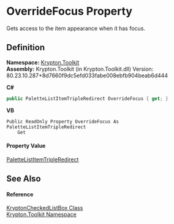 # OverrideFocus Property


Gets access to the item appearance when it has focus.



## Definition
**Namespace:** <a href="79d2eac2-21f4-54ff-7552-b20c33c30600.md">Krypton.Toolkit</a>  
**Assembly:** Krypton.Toolkit (in Krypton.Toolkit.dll) Version: 80.23.10.287+8d7660f9dc5efd033fabe008ebfb904beab6d444

**C#**
``` C#
public PaletteListItemTripleRedirect OverrideFocus { get; }
```
**VB**
``` VB
Public ReadOnly Property OverrideFocus As PaletteListItemTripleRedirect
	Get
```



#### Property Value
<a href="f84fd5c9-0259-88c4-6ad6-e65687cd1861.md">PaletteListItemTripleRedirect</a>

## See Also


#### Reference
<a href="168333b8-00c5-8b39-508d-ad55c6d9dd48.md">KryptonCheckedListBox Class</a>  
<a href="79d2eac2-21f4-54ff-7552-b20c33c30600.md">Krypton.Toolkit Namespace</a>  
